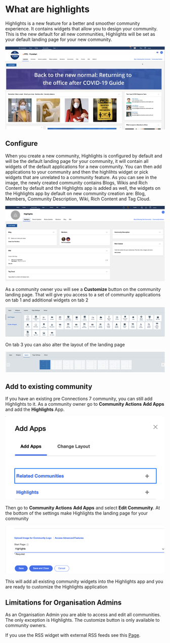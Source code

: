 # What are highlights

Highlights is a new feature for a better and smoother community experience. It contains widgets that allow you to design your community. This is the new default for all new communities, Highlights will be set as your default landing page for your new community.

![Highlight-Community](../../assets/images/admin/highlights/highlights-community.png)

## Configure

When you create a new community, Highlights is configured by default and will be the default landing page for your community, it will contain all widgets of the default applications for a new community. You can then add applications to your community and then the highlihts widget or pick widgets that are unrelated to a community feature.
As you can see in the image, the newly created community contains Blogs, Wikis and Rich Content by default and the Highlights app is added as well, the widgets on the Highlights app by default on new community creation are: Blog, Members, Community Description, Wiki, Rich Content and Tag Cloud.

![Highlight-New-Community](/assets/images/admin/highlights/highlights-new-community.png)

As a community owner you will see a **Customize** button on the community landing page.
That will give you access to a set of community applications on tab 1 and additional widgets on tab 2

![Highlight-Widgets](/assets/images/admin/highlights/highlights-widgets.png)

On tab 3 you can also alter the layout of the landing page

![Highlight-Layout](/assets/images/admin/highlights/highlights-layout.png)

## Add to existing community

If you have an existing pre Connections 7 community, you can still add Highlights to it. As a community owner go to **Community Actions** **Add Apps** and add the **Highlights** App.

![Highlight-Add-Apps](/assets/images/admin/highlights/highlights-add-apps.png)

Then go to **Community Actions** **Add Apps** and select **Edit Community**. At the bottom of the settings make Highlights the landing page for your community

![Highlight-Default](/assets/images/admin/highlights/highlights-default.png)

This will add all existing community widgets into the Highlights app and you are ready to customize the Highlights application

## Limitations for Organisation Admins

As an Organisation Admin you are able to access and edit all communities.
The only exception is Highlights. The customize button is only available to community owners.

If you use the RSS widget with external RSS feeds see this [Page](highlights-rss-feed.md).
